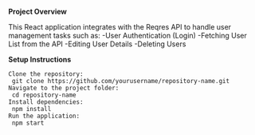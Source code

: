 **Project Overview**

This React application integrates with the Reqres API to handle user management tasks such as:
 -User Authentication (Login)
 -Fetching User List from the API
 -Editing User Details
 -Deleting Users
    
**Setup Instructions**

    Clone the repository:
     git clone https://github.com/yourusername/repository-name.git
    Navigate to the project folder:
     cd repository-name
    Install dependencies:
     npm install
    Run the application:
     npm start
